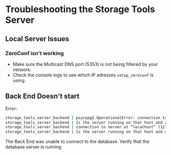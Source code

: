 # Troubleshooting the Storage Tools Server

## Local Server Issues

### ZeroConf isn't working

* Make sure the Multicast DNS port (5353) is not being filtered by your network.
* Check the console logs to see which IP adresses `setup_zeroconf` is using.

## Back End Doesn't start

Error:

```sh
storage_tools_server_backend | psycopg2.OperationalError: connection to server at “localhost” (::1), port 5432 failed: Connection refused
storage_tools_server_backend | Is the server running on that host and accepting TCP/IP connections?
storage_tools_server_backend | connection to server at “localhost” (127.0.0.1), port 5432 failed: Connection refused
storage_tools_server_backend | Is the server running on that host and accepting TCP/IP connections?
```

The Back End was unable to connect to the database.  Verify that the database server is running
